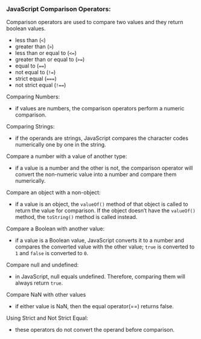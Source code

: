<h3>JavaScript Comparison Operators:</h3>

Comparison operators are used to compare two values and they return boolean values.

- less than (`<`)
- greater than (`>`)
- less than or equal to (`<=`)
- greater than or equal to (`>=`)
- equal to (`==`)
- not equal to (`!=`)
- strict equal (`===`)
- not strict equal (`!==`)



Comparing Numbers:
* if values are numbers, the comparison operators perform a numeric comparison.

Comparing Strings:
* if the operands are strings, JavaScript compares the character codes numerically one by one in the string.

Compare a number with a value of another type:
* if a value is a number and the other is not, the comparison operator will convert the non-numeric value into a number and compare them numerically.

Compare an object with a non-object:
* if a value is an object, the `valueOf()` method of that object is called to return the value for comparison. If the object doesn’t have the `valueOf()` method, the `toString()` method is called instead.

Compare a Boolean with another value:

* if a value is a Boolean value, JavaScript converts it to a number and compares the converted value with the other value; `true` is converted to `1` and `false` is converted to `0`.

Compare null and undefined:
* in JavaScript, null equals undefined. Therefore, comparing them will always return `true`.

Compare NaN with other values
* if either value is NaN, then the equal operator(==) returns false.

Using Strict and Not Strict Equal:
* these operators do not convert the operand before comparison. 